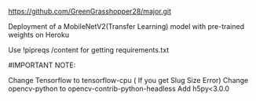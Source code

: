 https://github.com/GreenGrasshopper28/major.git

Deployment of a MobileNetV2(Transfer Learning) model with pre-trained weights on Heroku

Use !pipreqs /content for getting requirements.txt

#IMPORTANT NOTE:

Change Tensorflow to tensorflow-cpu ( If you get Slug Size Error)
Change opencv-python to opencv-contrib-python-headless
Add h5py<3.0.0
